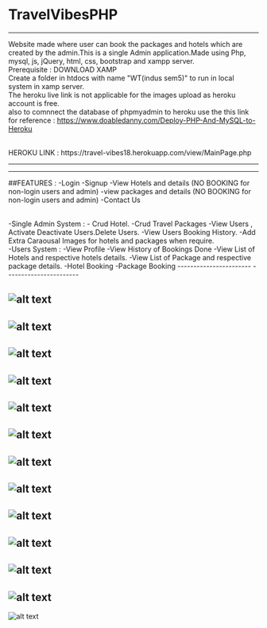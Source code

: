 # TravelVibesPHP
-----------

Website made where user can book the packages and hotels which are created by the admin.This is a single Admin application.Made using Php, mysql, js, jQuery, html, css, bootstrap and xampp server.
<br>
Prerequisite :
        DOWNLOAD XAMP
<br>
Create a folder in htdocs with name "WT(indus sem5)" to run in local system in xamp server.
<br>
The heroku live link is not applicable for the images upload as heroku account is free.
<br>
also to comnnect the database of phpmyadmin to heroku use the this link for reference : https://www.doabledanny.com/Deploy-PHP-And-MySQL-to-Heroku 

<br>
HEROKU LINK : https://travel-vibes18.herokuapp.com/view/MainPage.php


-----------------------
----------------------
##FEATURES : 
-Login
-Signup
-View Hotels and details (NO BOOKING for non-login users and admin)
-view packages and details (NO BOOKING for non-login users and admin)
-Contact Us

<br>
-Single Admin System :
        - Crud Hotel.
        -Crud Travel Packages
        -View Users , Activate Deactivate Users.Delete Users.
        -View Users Booking History.
        -Add Extra Caraousal Images for hotels and packages when require.
<br>
-Users System :
        -View Profile
        -View History of Bookings Done
        -View List of Hotels and respective hotels details.
        -View List of Package and respective package details.
        -Hotel Booking
        -Package Booking
-----------------------
-----------------------



![alt text](https://github.com/MitanshGor/TravelVibesPhp/blob/master/ReadMeImages/FlowChartOfProject.jpg)
-------------------

![alt text](https://github.com/MitanshGor/TravelVibesPhp/blob/master/ReadMeImages/MainPAge.png)
-------------------

![alt text](https://github.com/MitanshGor/TravelVibesPhp/blob/master/ReadMeImages/Login.png)
-------------------

![alt text](https://github.com/MitanshGor/TravelVibesPhp/blob/master/ReadMeImages/SigninPage.png)
-------------------

![alt text](https://github.com/MitanshGor/TravelVibesPhp/blob/master/ReadMeImages/ProfilePage.png)
-------------------

![alt text](https://github.com/MitanshGor/TravelVibesPhp/blob/master/ReadMeImages/ListOFHotelsUserSide.png)
-------------------

![alt text](https://github.com/MitanshGor/TravelVibesPhp/blob/master/ReadMeImages/ListOfPackagesUSerSide.png)
-------------------

![alt text](https://github.com/MitanshGor/TravelVibesPhp/blob/master/ReadMeImages/UsersHistory.png)
-------------------

![alt text](https://github.com/MitanshGor/TravelVibesPhp/blob/master/ReadMeImages/BookHOtelPage.png)
-------------------

![alt text](https://github.com/MitanshGor/TravelVibesPhp/blob/master/ReadMeImages/BookPAcckagePge.png)
-------------------


![alt text](https://github.com/MitanshGor/TravelVibesPhp/blob/master/ReadMeImages/BookHOtelPage.png)
-------------------

![alt text](https://github.com/MitanshGor/TravelVibesPhp/blob/master/ReadMeImages/UsersList.png)
-------------------

![alt text](https://github.com/MitanshGor/TravelVibesPhp/blob/master/ReadMeImages/ViewPAcakgeDetails.png)



















